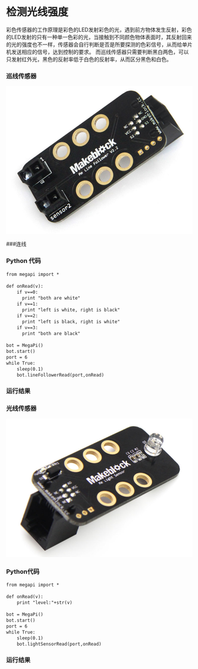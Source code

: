 # 检测光线强度

彩色传感器的工作原理是彩色的LED发射彩色的光，遇到前方物体发生反射，彩色的LED发射的只有一种单一色彩的光，当接触到不同颜色物体表面时，其反射回来的光的强度也不一样，传感器会自行判断是否是所要探测的色彩信号，从而给单片机发送相应的信号，达到控制的要求。
而巡线传感器只需要判断黑白两色，可以只发射红外光，黑色的反射率低于白色的反射率，从而区分黑色和白色。

### 巡线传感器

![linefollower](linefollower.jpg)

###连线

### Python 代码
```
from megapi import *

def onRead(v):
	if v==0:
      print "both are white"
	if v==1:
      print "left is white, right is black"
	if v==2:
      print "left is black, right is white"
	if v==3:
      print "both are black"

bot = MegaPi()
bot.start()
port = 6
while True:
    sleep(0.1)
    bot.lineFollowerRead(port,onRead)
```
### 运行结果

### 光线传感器
![light](lightsensor.jpg)
### Python代码
```
from megapi import *

def onRead(v):
	print "level:"+str(v)

bot = MegaPi()
bot.start()
port = 6
while True:
    sleep(0.1)
    bot.lightSensorRead(port,onRead)
```
### 运行结果
